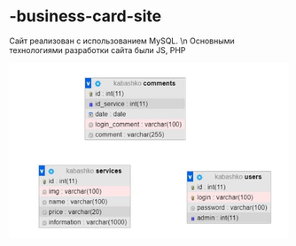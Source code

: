 # -business-card-site

Сайт реализован с использованием MySQL. \n
Основными технологиями разработки сайта были JS, PHP

![alt text](img_site/bd.jpg "Структура базы данных")
